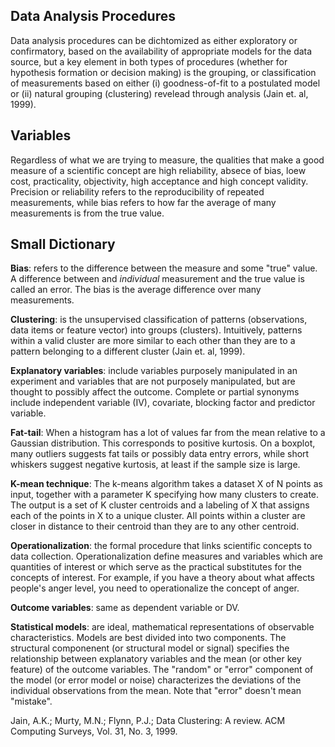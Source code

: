 ## Data Analysis Procedures

Data analysis procedures can be dichtomized as either exploratory or confirmatory, based on the availability of appropriate models
for the data source, but a key element in both types of procedures (whether for hypothesis formation or decision making) is the 
grouping, or classification of measurements based on either (i) goodness-of-fit to a postulated model or (ii) natural grouping 
(clustering) revelead through analysis (Jain et. al, 1999).

## Variables

Regardless of what we are trying to measure, the qualities that make a good measure of a scientific concept are high reliability, absece of bias, loew cost, practicality, objectivity, high acceptance and high concept validity. Precision or reliability refers to the reproducibility of repeated measurements, while bias refers to how far the average of many measurements is from the true value. 




## Small Dictionary

**Bias**: refers to the difference between the measure and some "true" value. A difference between and *individual* measurement and the true value is called an error. The bias is the average difference over many measurements.

**Clustering**: is the unsupervised classification of patterns (observations, data items or feature vector) 
into groups (clusters). Intuitively, patterns within a valid cluster are more similar to each other than they are
to a pattern belonging to a different cluster (Jain et. al, 1999).

**Explanatory variables**: include variables purposely manipulated in an experiment and variables that are not purposely manipulated, but are thought to possibly affect the outcome. Complete or partial synonyms include independent variable (IV), covariate, blocking factor and predictor variable.

**Fat-tail**: When a histogram has a lot of values far from the mean relative to a Gaussian distribution. This corresponds to 
positive kurtosis. On a boxplot, many outliers suggests fat tails or possibly data entry errors, while short whiskers suggest 
negative kurtosis, at least if the sample size is large.

**K-mean technique**: The k-means algorithm takes a dataset X of N points as input, together with a parameter K specifying how 
many clusters to create. The output is a set of K cluster centroids and a labeling of X that assigns each of the points in X to a 
unique cluster. All points within a cluster are closer in distance to their centroid than they are to any other centroid.

**Operationalization**: the formal procedure that links scientific concepts to data collection. Operationalization define measures and variables which are quantities of interest or which serve as the practical substitutes for the concepts of interest. For example, if you have a theory about what affects people's anger level, you need to operationalize the concept of anger.

**Outcome variables**: same as dependent variable or DV.

**Statistical models**: are ideal, mathematical representations of observable characteristics. Models are best divided into two
components. The structural componenent (or structural model or signal) specifies the relationship between explanatory variables 
and the mean (or other key feature) of the outcome variables. The "random" or "error" component of the model (or error model or 
noise) characterizes the deviations of the individual observations from the mean. Note that "error" doesn't mean "mistake".




Jain, A.K.; Murty, M.N.; Flynn, P.J.; Data Clustering: A review. ACM Computing Surveys, Vol. 31, No. 3, 1999.

